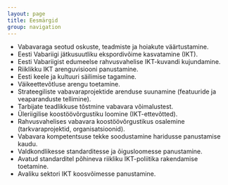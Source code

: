 ```yaml
---
layout: page
title: Eesmärgid
group: navigation
---
```


* Vabavaraga seotud oskuste, teadmiste ja hoiakute väärtustamine.
* Eesti Vabariigi jätkusuutliku ekspordivõime kasvatamine (IKT).
* Eesti Vabariigist edumeelse rahvusvahelise IKT-kuvandi kujundamine.
* Riiklikku IKT arenguvisiooni panustamine.
* Eesti keele ja kultuuri säilimise tagamine.
* Väikeettevõtluse arengu toetamine.
* Strateegiliste vabavaraprojektide arenduse suunamine (featuuride ja veaparanduste tellimine).
* Tarbijate teadlikkuse tõstmine vabavara võimalustest.
* Üleriigilise koostöövõrgustiku loomine (IKT-ettevõtted).
* Rahvusvahelises vabavara koostöövõrgustikus osalemine (tarkvaraprojektid, organisatsioonid).
* Vabavara kompetentsuse tekke soodustamine haridusse panustamise kaudu.
* Valdkondlikesse standarditesse ja õigusloomesse panustamine.
* Avatud standarditel põhineva riikliku IKT-poliitika rakendamise toetamine.
* Avaliku sektori IKT koosvõimesse panustamine.

